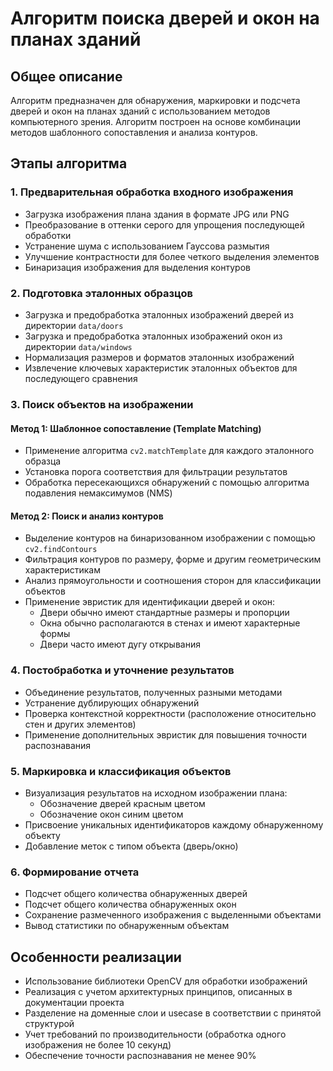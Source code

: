 # Алгоритм поиска дверей и окон на планах зданий

## Общее описание

Алгоритм предназначен для обнаружения, маркировки и подсчета дверей и окон на планах зданий с использованием методов компьютерного зрения. Алгоритм построен на основе комбинации методов шаблонного сопоставления и анализа контуров.

## Этапы алгоритма

### 1. Предварительная обработка входного изображения

- Загрузка изображения плана здания в формате JPG или PNG
- Преобразование в оттенки серого для упрощения последующей обработки
- Устранение шума с использованием Гауссова размытия
- Улучшение контрастности для более четкого выделения элементов
- Бинаризация изображения для выделения контуров

### 2. Подготовка эталонных образцов

- Загрузка и предобработка эталонных изображений дверей из директории `data/doors`
- Загрузка и предобработка эталонных изображений окон из директории `data/windows`
- Нормализация размеров и форматов эталонных изображений
- Извлечение ключевых характеристик эталонных объектов для последующего сравнения

### 3. Поиск объектов на изображении

#### Метод 1: Шаблонное сопоставление (Template Matching)

- Применение алгоритма `cv2.matchTemplate` для каждого эталонного образца
- Установка порога соответствия для фильтрации результатов
- Обработка пересекающихся обнаружений с помощью алгоритма подавления немаксимумов (NMS)

#### Метод 2: Поиск и анализ контуров

- Выделение контуров на бинаризованном изображении с помощью `cv2.findContours`
- Фильтрация контуров по размеру, форме и другим геометрическим характеристикам
- Анализ прямоугольности и соотношения сторон для классификации объектов
- Применение эвристик для идентификации дверей и окон:
  - Двери обычно имеют стандартные размеры и пропорции
  - Окна обычно располагаются в стенах и имеют характерные формы
  - Двери часто имеют дугу открывания

### 4. Постобработка и уточнение результатов

- Объединение результатов, полученных разными методами
- Устранение дублирующих обнаружений
- Проверка контекстной корректности (расположение относительно стен и других элементов)
- Применение дополнительных эвристик для повышения точности распознавания

### 5. Маркировка и классификация объектов

- Визуализация результатов на исходном изображении плана:
  - Обозначение дверей красным цветом
  - Обозначение окон синим цветом
- Присвоение уникальных идентификаторов каждому обнаруженному объекту
- Добавление меток с типом объекта (дверь/окно)

### 6. Формирование отчета

- Подсчет общего количества обнаруженных дверей
- Подсчет общего количества обнаруженных окон
- Сохранение размеченного изображения с выделенными объектами
- Вывод статистики по обнаруженным объектам

## Особенности реализации

- Использование библиотеки OpenCV для обработки изображений
- Реализация с учетом архитектурных принципов, описанных в документации проекта
- Разделение на доменные слои и usecase в соответствии с принятой структурой
- Учет требований по производительности (обработка одного изображения не более 10 секунд)
- Обеспечение точности распознавания не менее 90%
